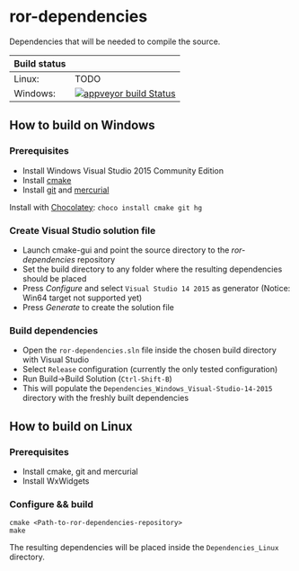 # ror-dependencies
Dependencies that will be needed to compile the source.

|  Build status 	|                                                                                                                                                                                     	|
|---------------	|-------------------------------------------------------------------------------------------------------------------------------------------------------------------------------------	|
| Linux:        	| TODO                                                                                                                                                                                	|
| Windows:      	| [![appveyor build Status](https://img.shields.io/appveyor/ci/AnotherFoxGuy/ror-dependencies.svg?style=flat-square)](https://ci.appveyor.com/project/AnotherFoxGuy/ror-dependencies) 	|

## How to build on Windows

### Prerequisites

  * Install Windows Visual Studio 2015 Community Edition
  * Install [cmake](https://cmake.org/download/)
  * Install [git](https://git-scm.com/download) and [mercurial](https://www.mercurial-scm.org/)

Install with [Chocolatey](https://chocolatey.org/): ```choco install cmake git hg```

### Create Visual Studio solution file

  * Launch cmake-gui and point the source directory to the _ror-dependencies_ repository
  * Set the build directory to any folder where the resulting dependencies should be placed
  * Press _Configure_ and select `Visual Studio 14 2015` as generator (Notice: Win64 target not supported yet)
  * Press _Generate_ to create the solution file
  
### Build dependencies

  * Open the `ror-dependencies.sln` file inside the chosen build directory with Visual Studio
  * Select `Release` configuration (currently the only tested configuration)
  * Run Build->Build Solution (`Ctrl-Shift-B`)
  * This will populate the `Dependencies_Windows_Visual-Studio-14-2015` directory with the freshly built dependencies

## How to build on Linux

### Prerequisites

  * Install cmake, git and mercurial
  * Install WxWidgets
  
### Configure && build

    cmake <Path-to-ror-dependencies-repository>
	make
	
The resulting dependencies will be placed inside the `Dependencies_Linux` directory.
  
